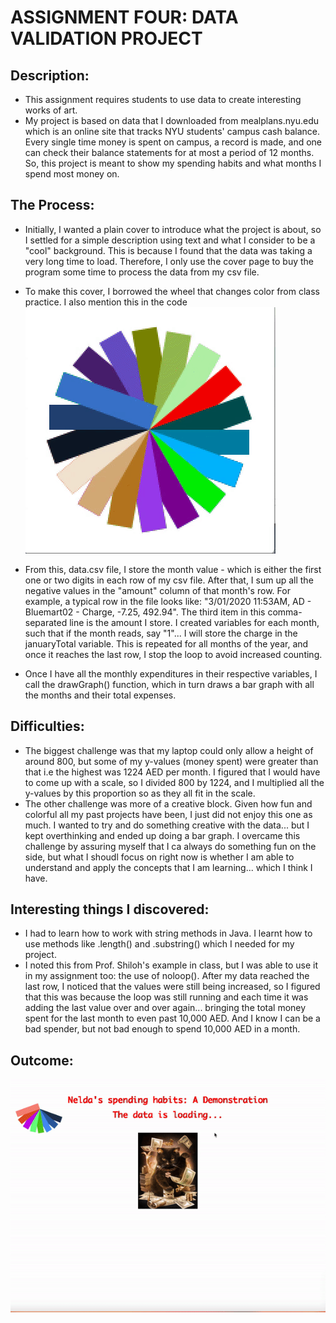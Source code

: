 # ASSIGNMENT FOUR: DATA VALIDATION PROJECT

##  Description:
- This assignment requires students to use data to create interesting works of art.
- My project is based on data that I downloaded from mealplans.nyu.edu which is an online site that tracks NYU students' campus cash balance. Every single time money is spent on campus, a record is made, and one can check their balance statements for at most a period of 12 months. So, this project is meant to show my spending habits and what months I spend most money on.

## The Process:
- Initially, I wanted a plain cover to introduce what the project is about, so I settled for a simple description using text and what I consider to be a "cool" background. This is because I found that the data was taking a very long time to load. Therefore, I only use the cover page to buy the program some time to process the data from my csv file.
- To make this cover, I borrowed the wheel that changes color from class practice. I also mention this in the code
![](Media/neldas_video_2.gif)

- From this, data.csv file, I store the month value - which is either the first one or two digits in each row of my csv file. After that, I sum up all the negative values in the "amount" column of that month's row. For example, a typical row in the file looks like: "3/01/2020 11:53AM,	AD - Bluemart02 - Charge,	-7.25,	492.94". The third item in this comma-separated line is the amount I store. I created variables for each month, such that if the month reads, say "1"... I will store the charge in the januaryTotal variable. This is repeated for all months of the year, and once it reaches the last row, I stop the loop to avoid increased counting.
- Once I have all the monthly expenditures in their respective variables, I call the drawGraph() function, which in turn draws a bar graph with all the months and their total expenses. 

## Difficulties:
- The biggest challenge was that my laptop could only allow a height of around 800, but some of my y-values (money spent) were greater than that i.e the highest was 1224 AED per month. I figured that I would have to come up with a scale, so I divided 800 by 1224, and I multiplied all the y-values by this proportion so as they all fit in the scale. 
- The other challenge was more of a creative block. Given how fun and colorful all my past projects have been, I just did not enjoy this one as much. I wanted to try and do something creative with the data... but I kept overthinking and ended up doing a bar graph. I overcame this challenge by assuring myself that I ca always do something fun on the side, but what I shoudl focus on right now is whether I am able to understand and apply the concepts that I am learning... which I think I have. 

## Interesting things I discovered:
- I had to learn how to work with string methods in Java. I learnt how to use methods like .length() and .substring() which I needed for my project.
- I noted this from Prof. Shiloh's example in class, but I was able to use it in my assignment too: the use of noloop(). After my data reached the last row, I noticed that the values were still being increased, so I figured that this was because the loop was still running and each time it was adding the last value over and over again... bringing the total money spent for the last month to even past 10,000 AED. And I know I can be a bad spender, but not bad enough to spend 10,000 AED in a month.

## Outcome:
![](Media/neldas_video.gif)

